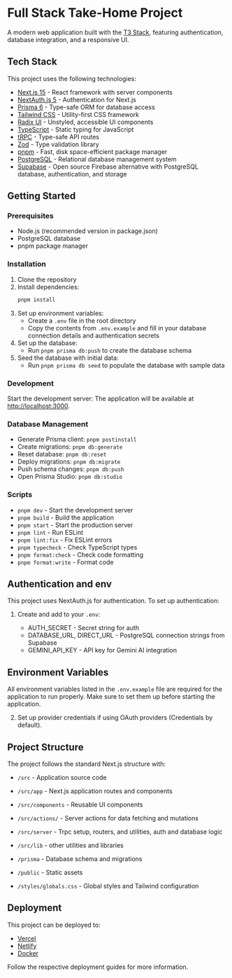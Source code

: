 # Full Stack Take-Home Project

A modern web application built with the [T3 Stack](https://create.t3.gg/), featuring authentication, database integration, and a responsive UI.

## Tech Stack

This project uses the following technologies:

- [Next.js 15](https://nextjs.org) - React framework with server components
- [NextAuth.js 5](https://next-auth.js.org) - Authentication for Next.js
- [Prisma 6](https://prisma.io) - Type-safe ORM for database access
- [Tailwind CSS](https://tailwindcss.com) - Utility-first CSS framework
- [Radix UI](https://www.radix-ui.com/) - Unstyled, accessible UI components
- [TypeScript](https://www.typescriptlang.org/) - Static typing for JavaScript
- [tRPC](https://trpc.io) - Type-safe API routes
- [Zod](https://zod.dev) - Type validation library
- [pnpm](https://pnpm.io) - Fast, disk space-efficient package manager
- [PostgreSQL](https://www.postgresql.org) - Relational database management system
- [Supabase](https://supabase.com) - Open source Firebase alternative with PostgreSQL database, authentication, and storage

## Getting Started

### Prerequisites

- Node.js (recommended version in package.json)
- PostgreSQL database
- pnpm package manager

### Installation

1. Clone the repository
2. Install dependencies:
   ```bash
   pnpm install
   ```
3. Set up environment variables:
   - Create a `.env` file in the root directory
   - Copy the contents from `.env.example` and fill in your database connection details and authentication secrets
4. Set up the database:
   - Run `pnpm prisma db:push` to create the database schema
5. Seed the database with initial data:
   - Run `pnpm prisma db seed` to populate the database with sample data

### Development

Start the development server:
The application will be available at [http://localhost:3000](http://localhost:3000).

### Database Management

- Generate Prisma client: `pnpm postinstall`
- Create migrations: `pnpm db:generate`
- Reset database: `pnpm db:reset`
- Deploy migrations: `pnpm db:migrate`
- Push schema changes: `pnpm db:push`
- Open Prisma Studio: `pnpm db:studio`

### Scripts

- `pnpm dev` - Start the development server
- `pnpm build` - Build the application
- `pnpm start` - Start the production server
- `pnpm lint` - Run ESLint
- `pnpm lint:fix` - Fix ESLint errors
- `pnpm typecheck` - Check TypeScript types
- `pnpm format:check` - Check code formatting
- `pnpm format:write` - Format code

## Authentication and env

This project uses NextAuth.js for authentication. To set up authentication:

1. Create and add to your `.env`:

   - AUTH_SECRET - Secret string for auth
   - DATABASE_URL, DIRECT_URL - PostgreSQL connection strings from Supabase
   - GEMINI_API_KEY - API key for Gemini AI integration

## Environment Variables

All environment variables listed in the `.env.example` file are required for the application to run properly. Make sure to set them up before starting the application.

2. Set up provider credentials if using OAuth providers (Credentials by default).

## Project Structure

The project follows the standard Next.js structure with:

- `/src` - Application source code
- `/src/app` - Next.js application routes and components
- `/src/components` - Reusable UI components
- `/src/actions/` - Server actions for data fetching and mutations
- `/src/server` - Trpc setup, routers, and utilities, auth and database logic
- `/src/lib` - other utilities and libraries

- `/prisma` - Database schema and migrations
- `/public` - Static assets
- `/styles/globals.css` - Global styles and Tailwind configuration

## Deployment

This project can be deployed to:

- [Vercel](https://create.t3.gg/en/deployment/vercel)
- [Netlify](https://create.t3.gg/en/deployment/netlify)
- [Docker](https://create.t3.gg/en/deployment/docker)

Follow the respective deployment guides for more information.
